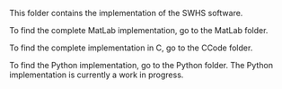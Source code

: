 This folder contains the implementation of the SWHS software.

To find the complete MatLab implementation, go to the MatLab folder.

To find the complete implementation in C, go to the CCode folder.

To find the Python implementation, go to the Python folder. The Python implementation is currently a work in progress.